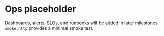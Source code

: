 # Ops placeholder
Dashboards, alerts, SLOs, and runbooks will be added in later milestones. `smoke.http` provides a minimal smoke test.
